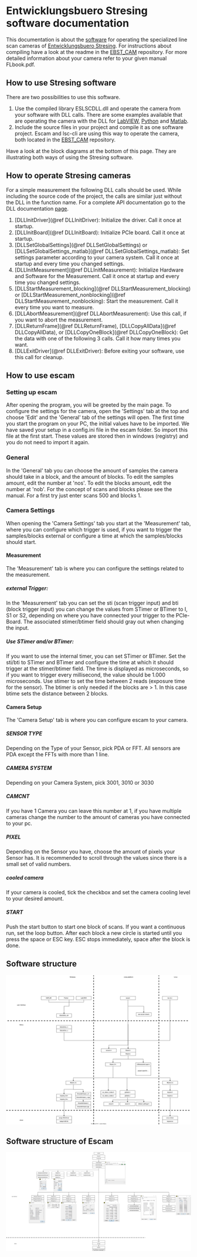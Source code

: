 # Entwicklungsbuero Stresing software documentation

This documentation is about the [software](https://github.com/Entwicklungsburo-Stresing) for operating the specialized line scan cameras of [Entwicklungsbuero Stresing](https://stresing.de). For instructions about compiling have a look at the readme in the [EBST_CAM](https://github.com/Entwicklungsburo-Stresing/EBST_CAM) repository. For more detailed information about your camera refer to your given manual FLbook.pdf.

## How to use Stresing software

There are two possibilities to use this software.

1. Use the compiled library ESLSCDLL.dll and operate the camera from your software with DLL calls. There are some examples available that are operating the camera with the DLL for [LabVIEW](https://github.com/Entwicklungsburo-Stresing/lv64), [Python](https://github.com/Entwicklungsburo-Stresing/stresing_python) and [Matlab](https://github.com/Entwicklungsburo-Stresing/stresing_matlab).
2. Include the source files in your project and compile it as one software project. Escam and lsc-cli are using this way to operate the camera, both located in the [EBST_CAM](https://github.com/Entwicklungsburo-Stresing/EBST_CAM) repository.

Have a look at the block diagrams at the bottom of this page. They are illustrating both ways of using the Stresing software.

## How to operate Stresing cameras

For a simple measurement the following DLL calls should be used. While including the source code of the project, the calls are similar just without the DLL in the function name. For a complete API documentation go to the DLL documentation [page](_e_s_l_s_c_d_l_l_8c.html).

1. [DLLInitDriver](@ref DLLInitDriver): Initialize the driver. Call it once at startup. 
2. [DLLInitBoard](@ref DLLInitBoard): Initialize PCIe board. Call it once at startup.
3. [DLLSetGlobalSettings](@ref DLLSetGlobalSettings) or [DLLSetGlobalSettings_matlab](@ref DLLSetGlobalSettings_matlab): Set settings parameter according to your camera system. Call it once at startup and every time you changed settings.
4. [DLLInitMeasurement](@ref DLLInitMeasurement): Initialize Hardware and Software for the Measurement. Call it once at startup and every time you changed settings.
5. [DLLStartMeasurement_blocking](@ref DLLStartMeasurement_blocking) or [DLLStartMeasurement_nonblocking](@ref DLLStartMeasurement_nonblocking): Start the measurement. Call it every time you want to measure.
6. [DLLAbortMeasurement](@ref DLLAbortMeasurement): Use this call, if you want to abort the measurement.
7. [DLLReturnFrame](@ref DLLReturnFrame), [DLLCopyAllData](@ref DLLCopyAllData), or [DLLCopyOneBlock](@ref DLLCopyOneBlock): Get the data with one of the following 3 calls. Call it how many times you want.
8. [DLLExitDriver](@ref DLLExitDriver): Before exiting your software, use this call for cleanup.

## How to use escam

### Setting up escam
After opening the program, you will be greeted by the main page. To configure the settings for the camera, open the 'Settings' tab at the top and choose 'Edit' and the 'General' tab of the settings will open. The first time you start the program on your PC, the initial values have to be imported. We have saved your setup in a config.ini file in the escam folder. So import this file at the first start. These values are stored then in windows (registry) and you do not need to import it again. 

### General
In the 'General' tab you can choose the amount of samples the camera should take in a block, and the amount of blocks. To edit the samples amount, edit the number at 'nos'. To edit the blocks amount, edit the number at 'nob'. For the concept of scans and blocks please see the manual. For a first try just enter scans 500 and blocks 1.

### Camera Settings
When opening the 'Camera Settings' tab you start at the 'Measurement' tab, where you can configure which trigger is used, if you want to trigger the samples/blocks external or configure a time at which the samples/blocks should start.

#### Measurement
The 'Measurement' tab is where you can configure the settings related to the measurement.

##### external Trigger: 
In the 'Measurement' tab you can set the sti (scan trigger input) and bti (block trigger input) you can change the values from STimer or BTimer to I, S1 or S2, depending on where you have connected your trigger to the PCIe-Board. The associated stimer/btimer field should gray out when changing the input. 

##### Use STimer and/or BTimer:
If you want to use the internal timer, you can set STimer or BTimer. Set the sti/bti to STimer and BTimer and configure the time at which it should trigger at the stimer/btimer field. The time is displayed as microseconds, so if you want to trigger every millisecond, the value should be 1.000 microseconds. Use stimer to set the time between 2 reads (exposure time for the sensor). The btimer is only needed if the blocks are > 1. In this case btime sets the distance between 2 blocks.

#### Camera Setup
The 'Camera Setup' tab is where you can configure escam to your camera. 

##### SENSOR TYPE
Depending on the Type of your Sensor, pick PDA or FFT. All sensors are PDA except the FFTs with more than 1 line.

##### CAMERA SYSTEM
Depending on your Camera System, pick 3001, 3010 or 3030

##### CAMCNT
If you have 1 Camera you can leave this number at 1, if you have multiple cameras change the number to the amount of cameras you have connected to your pc. 

##### PIXEL
Depending on the Sensor you have, choose the amount of pixels your Sensor has. It is recommended to scroll through the values since there is a small set of valid numbers. 

##### cooled camera
If your camera is cooled, tick the checkbox and set the camera cooling level to your desired amount. 

##### START
Push the start button to start one block of scans. If you want a continuous run, set the loop button. After each block a new circle is started until you press the space or ESC key. ESC stops immediately, space after the block is done.

## Software structure
![software structure as block diagram](software_structure.drawio.svg)

## Software structure of Escam

![escam structure as block diagram](escam.drawio.svg)